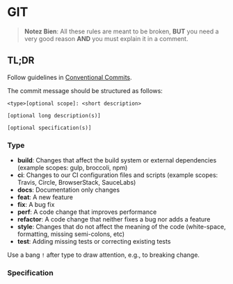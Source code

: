 # GIT

> **Notez Bien**: All these rules are meant to be broken, **BUT** you need a very good reason **AND** you must explain it in a comment.

## TL;DR

Follow guidelines in [Conventional Commits](https://www.conventionalcommits.org/en/v1.0.0/).

The commit message should be structured as follows:

```text
<type>[optional scope]: <short description>

[optional long description(s)]

[optional specification(s)]
```

### Type

* **build**: Changes that affect the build system or external dependencies (example scopes: gulp, broccoli, npm)
* **ci**: Changes to our CI configuration files and scripts (example scopes: Travis, Circle, BrowserStack, SauceLabs)
* **docs**: Documentation only changes
* **feat**: A new feature
* **fix**: A bug fix
* **perf**: A code change that improves performance
* **refactor**: A code change that neither fixes a bug nor adds a feature
* **style**: Changes that do not affect the meaning of the code (white-space, formatting, missing semi-colons, etc)
* **test**: Adding missing tests or correcting existing tests

Use a bang `!` after type to draw attention, e.g., to breaking change. 

### Specification

